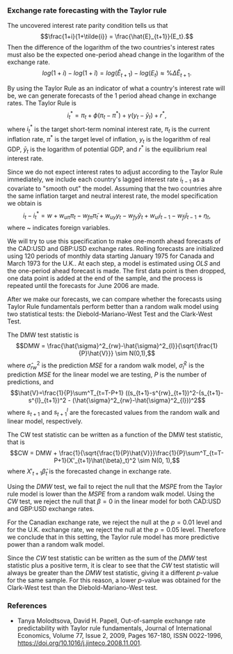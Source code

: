 ### Exchange rate forecasting with the Taylor rule
The uncovered interest rate parity condition tells us that $$\frac{1+i}{1+\tilde{i}} = \frac{\hat{E}_{t+1}}{E_t}.$$ Then the difference of the logarithm of the two countries's interest rates must also be the expected one-period ahead change in the logarithm of the exchange rate. 
$$log(1+i)-log(1+\tilde{i}) = log(\hat{E}_{t+1}) - log(E_t) \approx \%\Delta \hat{E}_{t+1}.$$


By using the Taylor Rule as an indicator of what a country's interest rate will be, we can generate forecasts of the 1 period ahead change in exchange rates. The Taylor Rule is
$$i_t^* = \pi_t + \phi(\pi_t-\pi^*) + \gamma(y_t-\bar{y}_t) + r^*,$$
where $i_t^*$ is the target short-term nominal interest rate, $\pi_t$ is the current inflation rate, $\pi^*$ is the target level of inflation, $y_t$ is the logarithm of real GDP, $\bar{y}_t$ is the logarithm of potential GDP, and $r^*$ is the equilibrium real interest rate.


Since we do not expect interest rates to adjust according to the Taylor Rule immediately, we include each country's lagged interest rate $i_{t-1}$ as a covariate to "smooth out" the model. Assuming that the two countries ahre the same inflation target and neutral interest rate, the model specification we obtain is
$$i_t-i_t^*=w+w_{u\pi}\pi_t-w_{f\pi}\tilde{\pi}_t+w_{uy}y_t-w_{fy}\tilde{y}_t+w_{ui}i_{t-1}-w_{fi}\tilde{i}_{t-1}+\eta_t,$$
where ~ indicates foreign variables.


We will try to use this specification to make one-month ahead forecasts of the CAD:USD and GBP:USD exchange rates. Rolling forecasts are initialized using 120 periods of monthly data starting January 1975 for Canada and March 1973 for the U.K.. At each step, a model is estimated using $OLS$ and the one-period ahead forecast is made. The first data point is then dropped, one data point is added at the end of the sample, and the process is repeated until the forecasts for June 2006 are made.


After we make our forecasts, we can compare whether the forecasts using Taylor Rule fundamentals perform better than a random walk model using two statistical tests: the Diebold-Mariano-West Test and the Clark-West Test.


The DMW test statistic is
$$DMW = \frac{\hat{\sigma}^2_{rw}-\hat{\sigma}^2_{l}}{\sqrt{\frac{1}{P}\hat{V}}} \sim N(0,1),$$
where $\hat{\sigma}^2_{rw}$ is the prediction $MSE$ for a random walk model, $\hat{\sigma}^2_{l}$ is the prediction $MSE$ for the linear model we are testing, $P$ is the number of predictions, and $$\hat{V}=\frac{1}{P}\sum^T_{t=T-P+1} ((s_{t+1}-s^{rw}_{t+1})^2-(s_{t+1}-s^{l}_{t+1})^2 - (\hat{\sigma}^2_{rw}-\hat{\sigma}^2_{l}))^2$$ where $s_{t+1}$ and $s^{l}_{t+1}$ are the forecasted values from the random walk and linear model, respectively.


The CW test statistic can be written as a function of the DMW test statistic, that is
$$CW = DMW + \frac{1}{\sqrt{\frac{1}{P}\hat{V}}}\frac{1}{P}\sum^T_{t=T-P+1}(X'_{t+1}\hat{\beta}_t)^2 \sim N(0, 1),$$
where $X'_{t+1}\hat{\beta}_t$ is the forecasted change in exchange rate.


Using the $DMW$ test, we fail to reject the null that the $MSPE$ from the Taylor rule model is lower than the $MSPE$ from a random walk model. Using the $CW$ test, we reject the null that $\beta=0$ in the linear model for both CAD:USD and GBP:USD exchange rates.


For the Canadian exchange rate, we reject the null at the $p=0.01$ level and for the U.K. exchange rate, we reject the null at the $p=0.05$ level. Therefore we conclude that in this setting, the Taylor rule model has more predictive power than a random walk model.

Since the $CW$ test statistic can be written as the sum of the $DMW$ test statistic plus a positive term, it is clear to see that the $CW$ test statistic will always be greater than the $DMW$ test statistic, giving it a different $p$-value for the same sample. For this reason, a lower $p$-value was obtained for the Clark-West test than the Diebold-Mariano-West test.

### References
* Tanya Molodtsova, David H. Papell, Out-of-sample exchange rate predictability with Taylor rule fundamentals, Journal of International Economics, Volume 77, Issue 2, 2009, Pages 167-180, ISSN 0022-1996, https://doi.org/10.1016/j.jinteco.2008.11.001.
